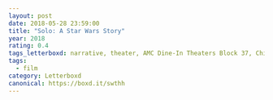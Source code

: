 ```yaml
---
layout: post 
date: 2018-05-28 23:59:00
title: "Solo: A Star Wars Story"
year: 2018
rating: 0.4
tags_letterboxd: narrative, theater, AMC Dine-In Theaters Block 37, Chicago
tags:
  - film
category: Letterboxd
canonical: https://boxd.it/swthh
---
```

